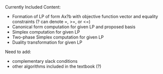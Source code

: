 Currently Included Content:
- Formation of LP of form Ax?b with objective function vector and equality constraints (? can denote =, >=, or <=)
- Canonical form computation for given LP and proposed basis
- Simplex computation for given LP
- Two-phase Simplex computation for given LP
- Duality transformation for given LP

Need to add:
- complementary slack conditions
- other algorithms included in the textbook (?)

